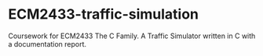 # ECM2433-traffic-simulation
Coursework for ECM2433 The C Family. A Traffic Simulator written in C with a documentation report.
